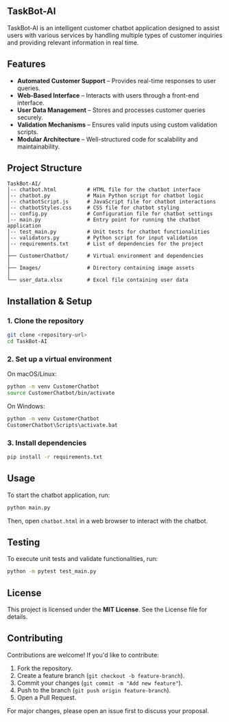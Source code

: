 ## TaskBot-AI
TaskBot-AI is an intelligent customer chatbot application designed to assist users with various services by handling multiple types of customer inquiries and providing relevant information in real time.  

## Features  
- **Automated Customer Support** – Provides real-time responses to user queries.  
- **Web-Based Interface** – Interacts with users through a front-end interface.  
- **User Data Management** – Stores and processes customer queries securely.  
- **Validation Mechanisms** – Ensures valid inputs using custom validation scripts.  
- **Modular Architecture** – Well-structured code for scalability and maintainability.  

## Project Structure
```
TaskBot-AI/
│-- chatbot.html          # HTML file for the chatbot interface  
│-- chatbot.py            # Main Python script for chatbot logic  
│-- chatbotScript.js      # JavaScript file for chatbot interactions  
│-- chatbotStyles.css     # CSS file for chatbot styling  
│-- config.py             # Configuration file for chatbot settings  
│-- main.py               # Entry point for running the chatbot application  
│-- test_main.py          # Unit tests for chatbot functionalities  
│-- validators.py         # Python script for input validation  
│-- requirements.txt      # List of dependencies for the project  
│  
├── CustomerChatbot/      # Virtual environment and dependencies  
│  
├── Images/               # Directory containing image assets  
│  
└── user_data.xlsx        # Excel file containing user data  
```

## Installation & Setup

### 1. Clone the repository 
```sh
git clone <repository-url>
cd TaskBot-AI
```

### 2. Set up a virtual environment 
On macOS/Linux:  
```sh
python -m venv CustomerChatbot  
source CustomerChatbot/bin/activate  
```  
On Windows:  
```sh
python -m venv CustomerChatbot  
CustomerChatbot\Scripts\activate.bat  
```

### 3. Install dependencies  
```sh
pip install -r requirements.txt
```


## Usage
To start the chatbot application, run:  
```sh
python main.py
```
Then, open `chatbot.html` in a web browser to interact with the chatbot.  


## Testing 
To execute unit tests and validate functionalities, run:  
```sh
python -m pytest test_main.py
```

## License
This project is licensed under the **MIT License**. See the License file for details.  

## Contributing
Contributions are welcome! If you'd like to contribute:  
1. Fork the repository.  
2. Create a feature branch (`git checkout -b feature-branch`).  
3. Commit your changes (`git commit -m "Add new feature"`).  
4. Push to the branch (`git push origin feature-branch`).  
5. Open a Pull Request.  

For major changes, please open an issue first to discuss your proposal.  

